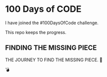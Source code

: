 # 100 Days of CODE

I have joined the #100DaysOfCode challenge. 

This repo keeps the progress.

## FINDING THE MISSING PIECE

THE JOURNEY TO FIND THE MISSING PIECE. 🥲

💣
